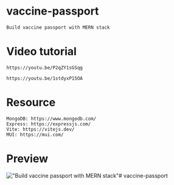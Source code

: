 # vaccine-passport

    Build vaccine passport with MERN stack

# Video tutorial

    https://youtu.be/P2qZY1sGSqg

    https://youtu.be/1stdyxP15OA

# Resource

    MongoDB: https://www.mongodb.com/
    Express: https://expressjs.com/
    Vite: https://vitejs.dev/
    MUI: https://mui.com/

# Preview

!["Build vaccine passport with MERN stack"](https://user-images.githubusercontent.com/67447840/146678597-8cc5173c-ea2e-40c5-a9f3-45dc37b1b1cc.png "Build vaccine passport with MERN stack")#   v a c c i n e - p a s s p o r t  
 
